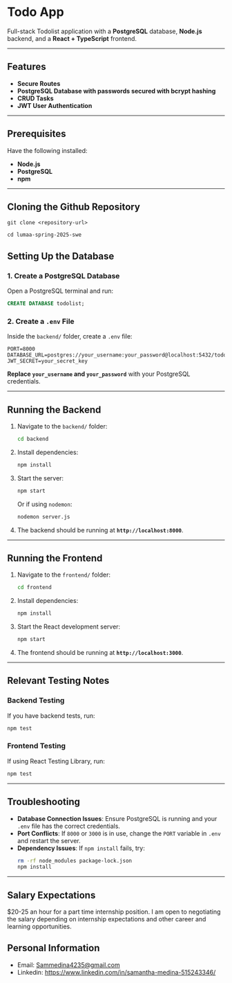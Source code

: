 # Todo App

Full-stack Todolist application with a **PostgreSQL** database, **Node.js** backend, and a **React + TypeScript** frontend.

---

## **Features**
- **Secure Routes**
- **PostgreSQL Database with passwords secured with bcrypt hashing**
- **CRUD Tasks**
- **JWT User Authentication**
---

## **Prerequisites**
Have the following installed:
- **Node.js**
- **PostgreSQL**
- **npm**

---
## **Cloning the Github Repository**
```
git clone <repository-url>
```

```
cd lumaa-spring-2025-swe
```


## **Setting Up the Database**

### **1. Create a PostgreSQL Database**
Open a PostgreSQL terminal and run:
```sql
CREATE DATABASE todolist;
```

### **2. Create a `.env` File**
Inside the `backend/` folder, create a `.env` file:
```
PORT=8000
DATABASE_URL=postgres://your_username:your_password@localhost:5432/todo_app
JWT_SECRET=your_secret_key
```
**Replace `your_username` and `your_password`** with your PostgreSQL credentials.

---

## **Running the Backend**

1. Navigate to the `backend/` folder:
   ```sh
   cd backend
   ```

2. Install dependencies:
   ```sh
   npm install
   ```

3. Start the server:
   ```sh
   npm start
   ```
   Or if using `nodemon`:
   ```sh
   nodemon server.js
   ```

4. The backend should be running at **`http://localhost:8000`**.

---

## **Running the Frontend**

1. Navigate to the `frontend/` folder:
   ```sh
   cd frontend
   ```

2. Install dependencies:
   ```sh
   npm install
   ```

3. Start the React development server:
   ```sh
   npm start
   ```

4. The frontend should be running at **`http://localhost:3000`**.

---

## **Relevant Testing Notes**

### **Backend Testing**
If you have backend tests, run:
```sh
npm test
```

### **Frontend Testing**
If using React Testing Library, run:
```sh
npm test
```

---

## **Troubleshooting**

- **Database Connection Issues**: Ensure PostgreSQL is running and your `.env` file has the correct credentials.
- **Port Conflicts**: If `8000` or `3000` is in use, change the `PORT` variable in `.env` and restart the server.
- **Dependency Issues**: If `npm install` fails, try:
  ```sh
  rm -rf node_modules package-lock.json
  npm install
  ```

---

## **Salary Expectations**
$20-25 an hour for a part time internship position. I am open to negotiating the salary depending on internship expectations and other career and learning opportunities.

## **Personal Information**
- Email: Sammedina4235@gmail.com
- Linkedin: https://www.linkedin.com/in/samantha-medina-515243346/